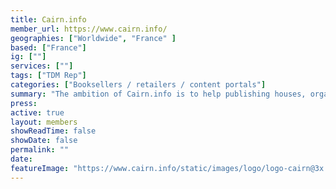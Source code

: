 ```yaml
---
title: Cairn.info 
member_url: https://www.cairn.info/
geographies: ["Worldwide", "France" ]
based: ["France"]
ig: [""] 
services: [""] 
tags: ["TDM Rep"]
categories: ["Booksellers / retailers / content portals"]
summary: "The ambition of Cairn.info is to help publishing houses, organizations or associations in charge of French-speaking humanities publications to manage the coexistence of paper and digital formats."
press:
active: true
layout: members
showReadTime: false
showDate: false
permalink: ""
date: 
featureImage: "https://www.cairn.info/static/images/logo/logo-cairn@3x.png"
---
```


